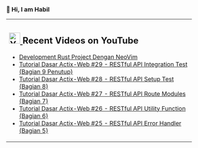 ### 👋 Hi, I am Habil

<table><tr><td valign="top" width="50%">

## <a href="https://www.youtube.com/channel/UCBRxDSTfr2aJVODDh4WG_7g"><img src="https://cdn.worldvectorlogo.com/logos/youtube-icon.svg" title="YouTube ChannelDocker" alt="Youtube Channel" width="30"/> </a>   Recent Videos on YouTube      
 
<!-- YOUTUBE-VIDEOS-LIST:START -->
- [Development Rust Project Dengan NeoVim](https://www.youtube.com/watch?v=Y6sZRUklBLM)
- [Tutorial Dasar Actix-Web #29 - RESTful API Integration Test (Bagian 9 Penutup)](https://www.youtube.com/watch?v=TEiY603Yiuw)
- [Tutorial Dasar Actix-Web #28 - RESTful API Setup Test (Bagian 8)](https://www.youtube.com/watch?v=bWZ5i_VfsHw)
- [Tutorial Dasar Actix-Web #27 - RESTful API Route Modules (Bagian 7)](https://www.youtube.com/watch?v=aYMjy2j0j1s)
- [Tutorial Dasar Actix-Web #26 - RESTful API Utility Function (Bagian 6)](https://www.youtube.com/watch?v=zZ1Wk5ZUvaY)
- [Tutorial Dasar Actix-Web #25 - RESTful API Error Handler (Bagian 5)](https://www.youtube.com/watch?v=lCw4OkclQyI)
<!-- YOUTUBE-VIDEOS-LIST:END --> 
</td></tr></table>
